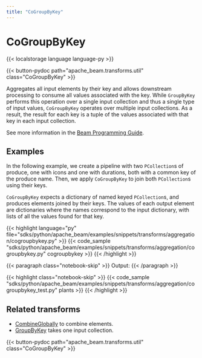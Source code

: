 ```yaml
---
title: "CoGroupByKey"
---
```

<!--
Licensed under the Apache License, Version 2.0 (the "License");
you may not use this file except in compliance with the License.
You may obtain a copy of the License at

http://www.apache.org/licenses/LICENSE-2.0

Unless required by applicable law or agreed to in writing, software
distributed under the License is distributed on an "AS IS" BASIS,
WITHOUT WARRANTIES OR CONDITIONS OF ANY KIND, either express or implied.
See the License for the specific language governing permissions and
limitations under the License.
-->

# CoGroupByKey

{{< localstorage language language-py >}}

{{< button-pydoc path="apache_beam.transforms.util" class="CoGroupByKey" >}}

Aggregates all input elements by their key and allows downstream processing
to consume all values associated with the key. While `GroupByKey` performs
this operation over a single input collection and thus a single type of input
values, `CoGroupByKey` operates over multiple input collections. As a result,
the result for each key is a tuple of the values associated with that key in
each input collection.

See more information in the [Beam Programming Guide](/documentation/programming-guide/#cogroupbykey).

## Examples

In the following example, we create a pipeline with two `PCollection`s of produce, one with icons and one with durations, both with a common key of the produce name.
Then, we apply `CoGroupByKey` to join both `PCollection`s using their keys.

`CoGroupByKey` expects a dictionary of named keyed `PCollection`s, and produces elements joined by their keys.
The values of each output element are dictionaries where the names correspond to the input dictionary, with lists of all the values found for that key.

{{< highlight language="py" file="sdks/python/apache_beam/examples/snippets/transforms/aggregation/cogroupbykey.py" >}}
{{< code_sample "sdks/python/apache_beam/examples/snippets/transforms/aggregation/cogroupbykey.py" cogroupbykey >}}
{{< /highlight >}}

{{< paragraph class="notebook-skip" >}}
Output:
{{< /paragraph >}}

{{< highlight class="notebook-skip" >}}
{{< code_sample "sdks/python/apache_beam/examples/snippets/transforms/aggregation/cogroupbykey_test.py" plants >}}
{{< /highlight >}}

## Related transforms

* [CombineGlobally](/documentation/transforms/python/aggregation/combineglobally) to combine elements.
* [GroupByKey](/documentation/transforms/python/aggregation/groupbykey) takes one input collection.

{{< button-pydoc path="apache_beam.transforms.util" class="CoGroupByKey" >}}
